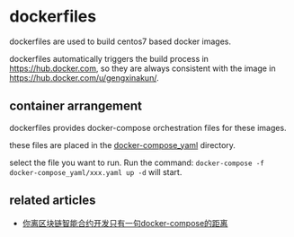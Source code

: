 # dockerfiles
dockerfiles are used to build centos7 based docker images.

dockerfiles automatically triggers the build process in https://hub.docker.com, so they are always consistent with the image in https://hub.docker.com/u/gengxinakun/.

## container arrangement
dockerfiles provides docker-compose orchestration files for these images. 

these files are placed in the [docker-compose_yaml](docker-compose_yaml/) directory. 

select the file you want to run. Run the command: `docker-compose -f docker-compose_yaml/xxx.yaml up -d` will start.

## related articles
- [你离区块链智能合约开发只有一句docker-compose的距离](https://www.chongdongshequ.com/article/1540732925395.html)